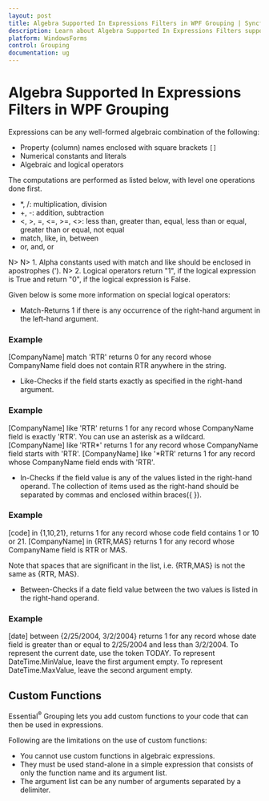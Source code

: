 ```yaml
---
layout: post
title: Algebra Supported In Expressions Filters in WPF Grouping | Syncfusion®
description: Learn about Algebra Supported In Expressions Filters support in Syncfusion® WPF Grouping control and more.
platform: WindowsForms
control: Grouping
documentation: ug
---
```


# Algebra Supported In Expressions Filters in WPF Grouping

Expressions can be any well-formed algebraic combination of the following: 

* Property (column) names enclosed with square brackets `[]` 
* Numerical constants and literals 
* Algebraic and logical operators

The computations are performed as listed below, with level one operations done first. 

* *, /: multiplication, division 
* +, -: addition, subtraction 
* <, >, =, <=, >=, <>: less than, greater than, equal, less than or equal, greater than or equal, not equal
* match, like, in, between 
* or, and, or

N>
N> 1. Alpha constants used with match and like should be enclosed in apostrophes (').
N> 2. Logical operators return "1", if the logical expression is True and return "0", if the logical expression is False.



Given below is some more information on special logical operators:

* Match-Returns 1 if there is any occurrence of the right-hand argument in the left-hand argument. 



### Example

[CompanyName] match 'RTR' returns 0 for any record whose CompanyName field does not contain RTR anywhere in the string. 

* Like-Checks if the field starts exactly as specified in the right-hand argument. 



### Example 

[CompanyName] like 'RTR' returns 1 for any record whose CompanyName field is exactly 'RTR'. You can use an asterisk as a wildcard. [CompanyName] like 'RTR*' returns 1 for any record whose CompanyName field starts with 'RTR'. [CompanyName] like '*RTR' returns 1 for any record whose CompanyName field ends with 'RTR'. 

* In-Checks if the field value is any of the values listed in the right-hand operand. The collection of items used as the right-hand should be separated by commas and enclosed within braces({ }). 



### Example 

[code] in {1,10,21}, returns 1 for any record whose code field contains 1 or 10 or 21. [CompanyName] in {RTR,MAS} returns 1 for any record whose CompanyName field is RTR or MAS. 



 Note that spaces that are significant in the list, i.e. {RTR,MAS} is not the same as {RTR, MAS}. 



* Between-Checks if a date field value between the two values is listed in the right-hand operand. 



### Example

[date] between {2/25/2004, 3/2/2004} returns 1 for any record whose date field is greater than or equal to 2/25/2004 and less than 3/2/2004. To represent the current date, use the token TODAY. To represent DateTime.MinValue, leave the first argument empty. To represent DateTime.MaxValue, leave the second argument empty. 



## Custom Functions

Essential<sup>®</sup> Grouping lets you add custom functions to your code that can then be used in expressions. 

Following are the limitations on the use of custom functions: 

* You cannot use custom functions in algebraic expressions. 
* They must be used stand-alone in a simple expression that consists of only the function name and its argument list. 
* The argument list can be any number of arguments separated by a delimiter. 
